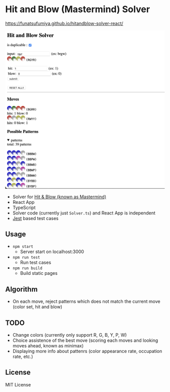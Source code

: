 # Hit and Blow (Mastermind) Solver

https://funatsufumiya.github.io/hitandblow-solver-react/

![screenshot](screenshot.jpg)

- Solver for [Hit & Blow (known as Mastermind)](https://en.wikipedia.org/wiki/Mastermind_(board_game))
- React App
- TypeScript
- Solver code (currently just `Solver.ts`) and React App is independent
- [Jest](https://jestjs.io/) based test cases

## Usage

- `npm start`
    - Server start on localhost:3000
- `npm run test`
    - Run test cases
- `npm run build`
    - Build static pages

## Algorithm

- On each move, reject patterns which does not match the current move (color set, hit and blow)

## TODO

- Change colors (currently only support R, G, B, Y, P, W)
- Choice assistence of the best move (scoring each moves and looking moves ahead, known as minimax)
- Displaying more info about pattenrs (color appearance rate, occupation rate, etc.) 

## License

MIT License